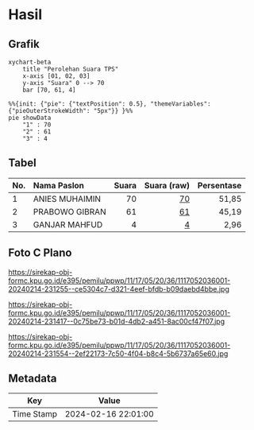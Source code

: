 # Hasil

## Grafik

```mermaid
xychart-beta
    title "Perolehan Suara TPS"
    x-axis [01, 02, 03]
    y-axis "Suara" 0 --> 70
    bar [70, 61, 4]
```

```mermaid
%%{init: {"pie": {"textPosition": 0.5}, "themeVariables": {"pieOuterStrokeWidth": "5px"}} }%%
pie showData
    "1" : 70
    "2" : 61
    "3" : 4
```

## Tabel

| No. | Nama Paslon    | Suara | Suara (raw) | Persentase |
|:--- |:-------------- | -----:| -----------:| ----------:|
| 1   | ANIES MUHAIMIN | 70    | [70][p-1]   | 51,85      |
| 2   | PRABOWO GIBRAN | 61    | [61][p-2]   | 45,19      |
| 3   | GANJAR MAHFUD  | 4     | [4][p-3]    | 2,96       |


[p-1]: https://github.com/gigit-pemilu/pemilu-2024-11-aceh/blob/main/pilpres/hitung-suara/sub/11-aceh/sub/17-bener-meriah/sub/05-bukit/sub/2036-kute-kering/sub/001-tps/sub/paslon-1.txt
[p-2]: https://github.com/gigit-pemilu/pemilu-2024-11-aceh/blob/main/pilpres/hitung-suara/sub/11-aceh/sub/17-bener-meriah/sub/05-bukit/sub/2036-kute-kering/sub/001-tps/sub/paslon-2.txt
[p-3]: https://github.com/gigit-pemilu/pemilu-2024-11-aceh/blob/main/pilpres/hitung-suara/sub/11-aceh/sub/17-bener-meriah/sub/05-bukit/sub/2036-kute-kering/sub/001-tps/sub/paslon-3.txt

## Foto C Plano

https://sirekap-obj-formc.kpu.go.id/e395/pemilu/ppwp/11/17/05/20/36/1117052036001-20240214-231255--ce5304c7-d321-4eef-bfdb-b09daebd4bbe.jpg

https://sirekap-obj-formc.kpu.go.id/e395/pemilu/ppwp/11/17/05/20/36/1117052036001-20240214-231417--0c75be73-b01d-4db2-a451-8ac00cf47f07.jpg

https://sirekap-obj-formc.kpu.go.id/e395/pemilu/ppwp/11/17/05/20/36/1117052036001-20240214-231554--2ef22173-7c50-4f04-b8c4-5b6737a65e60.jpg


## Metadata

| Key        | Value               |
| ---------- | ------------------- |
| Time Stamp | 2024-02-16 22:01:00 |




